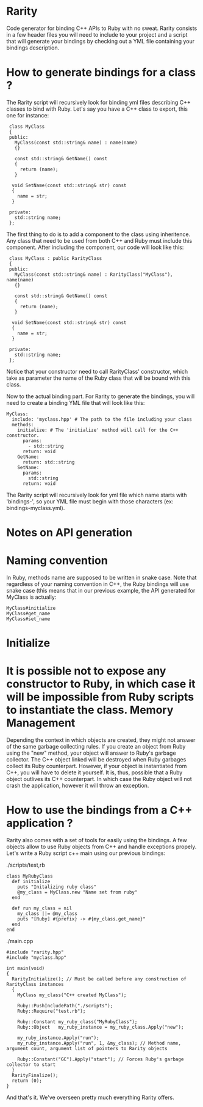 Rarity
======

Code generator for binding C++ APIs to Ruby with no sweat.
Rarity consists in a few header files you will need to include to your project and a script that will generate
your bindings by checking out a YML file containing your bindings description.

How to generate bindings for a class ?
===
The Rarity script will recursively look for binding yml files describing C++ classes to bind with Ruby.
Let's say you have a C++ class to export, this one for instance:

     class MyClass
     {
     public:
       MyClass(const std::string& name) : name(name)
       {}
     
       const std::string& GetName() const
       {
         return (name);
       }
       
      void SetName(const std::string& str) const
      {
        name = str;
      }

     private:
       std::string name;
     };
     
The first thing to do is to add a component to the class using inheritence. Any class that need to be used from both
C++ and Ruby must include this component. After including the component, our code will look like this:
    
     class MyClass : public RarityClass
     {
     public:
       MyClass(const std::string& name) : RarityClass("MyClass"), name(name)
       {}
     
       const std::string& GetName() const
       {
         return (name);
       }
       
      void SetName(const std::string& str) const
      {
        name = str;
      }

     private:
       std::string name;
     };    
     
Notice that your constructor need to call RarityClass' constructor, which take as parameter the name of the Ruby class
that will be bound with this class.

Now to the actual binding part.
For Rarity to generate the bindings, you will need to create a binding YML file that will look like this:

    MyClass:
      include: 'myclass.hpp' # The path to the file including your class
      methods:
        initialize: # The 'initialize' method will call for the C++ constructor.
          params:
            - std::string
          return: void
        GetName:
          return: std::string
        SetName:
          params:
            std::string
          return: void


The Rarity script will recursively look for yml file which name starts with 'bindings-', so your YML file must begin
with those characters (ex: bindings-myclass.yml).

Notes on API generation
==
Naming convention
=
In Ruby, methods name are supposed to be written in snake case. Note that regardless of your naming convention in C++,
the Ruby bindings will use snake case (this means that in our previous example, the API generated for MyClass is actually:

    MyClass#initialize
    MyClass#get_name
    MyClass#set_name

Initialize
=
It is possible not to expose any constructor to Ruby, in which case it will be impossible from Ruby scripts to
instantiate the class.
Memory Management
=
Depending the context in which objects are created, they might not answer of the same garbage collecting rules.
If you create an object from Ruby using the "new" method, your object will answer to Ruby's garbage collector. The C++
object linked will be destroyed when Ruby garbages collect its Ruby counterpart. However, if your object is instantiated
from C++, you will have to delete it yourself.
It is, thus, possible that a Ruby object outlives its C++ counterpart. In which case the Ruby object will not crash the
application, however it will throw an exception.

How to use the bindings from a C++ application ?
===
Rarity also comes with a set of tools for easily using the bindings. A few objects allow to use Ruby objects from C++ and
handle exceptions propely.
Let's write a Ruby script c++ main using our previous bindings:

./scripts/test,rb

    class MyRubyClass
      def initialize
        puts "Initalizing ruby class"
        @my_class = MyClass.new "Name set from ruby"
      end
      
      def run my_class = nil
        my_class ||= @my_class
        puts "[Ruby] #{prefix} -> #{my_class.get_name}"
      end
    end

./main.cpp

    #include "rarity.hpp"
    #include "myclass.hpp"
    
    int main(void)
    {
      RarityInitialize(); // Must be called before any construction of RarityClass instances
      {
        MyClass my_class("C++ created MyClass");
      
        Ruby::PushIncludePath("./scripts");
        Ruby::Require("test.rb");
        
        Ruby::Constant my_ruby_class("MyRubyClass");
        Ruby::Object   my_ruby_instance = my_ruby_class.Apply("new");

        my_ruby_instance.Apply("run");
        my_ruby_instance.Apply("run", 1, &my_class); // Method name, argument count, argument list of pointers to Rarity objects

        Ruby::Constant("GC").Apply("start"); // Forces Ruby's garbage collector to start
      }
      RarityFinalize();
      return (0);
    }
    
And that's it. We've overseen pretty much everything Rarity offers.
